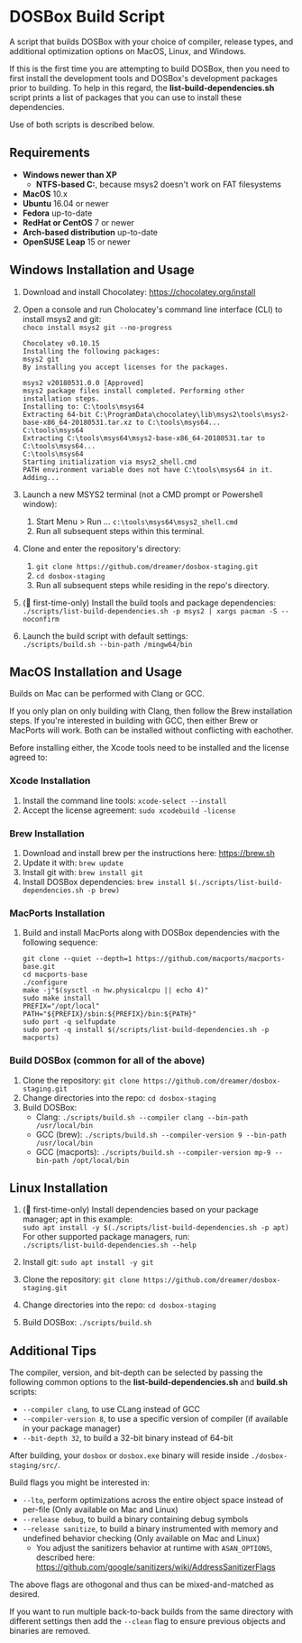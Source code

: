 # DOSBox Build Script

A script that builds DOSBox with your choice of compiler, release types, and
additional optimization options on MacOS, Linux, and Windows.

If this is the first time you are attempting to build DOSBox, then you need to
first install the development tools and DOSBox's development packages prior to
building. To help in this regard, the **list-build-dependencies.sh** script
prints a list of packages that you can use to install these dependencies.

Use of both scripts is described below.

## Requirements

- **Windows newer than XP**
    - **NTFS-based C:**, because msys2 doesn't work on FAT filesystems
- **MacOS** 10.x
- **Ubuntu** 16.04 or newer
- **Fedora** up-to-date
- **RedHat or CentOS** 7 or newer
- **Arch-based distribution** up-to-date
- **OpenSUSE Leap** 15 or newer

## Windows Installation and Usage

1. Download and install Chocolatey: https://chocolatey.org/install
1. Open a console and run Cholocatey's command line interface (CLI) to install msys2 and git:  
   `choco install msys2 git --no-progress`

    ```
    Chocolatey v0.10.15
    Installing the following packages:
    msys2 git
    By installing you accept licenses for the packages.
    
   msys2 v20180531.0.0 [Approved]
   msys2 package files install completed. Performing other installation steps.
   Installing to: C:\tools\msys64
   Extracting 64-bit C:\ProgramData\chocolatey\lib\msys2\tools\msys2-base-x86_64-20180531.tar.xz to C:\tools\msys64...
   C:\tools\msys64
   Extracting C:\tools\msys64\msys2-base-x86_64-20180531.tar to C:\tools\msys64...
   C:\tools\msys64
   Starting initialization via msys2_shell.cmd
   PATH environment variable does not have C:\tools\msys64 in it. Adding...
   ```

1. Launch a new MSYS2 terminal (not a CMD prompt or Powershell window):
    1. Start Menu > Run ... `c:\tools\msys64\msys2_shell.cmd`
    1. Run all subsequent steps within this terminal.

1. Clone and enter the repository's directory:
    1. `git clone https://github.com/dreamer/dosbox-staging.git`
    1. `cd dosbox-staging`
    1. Run all subsequent steps while residing in the repo's directory.

1. (🏁 first-time-only) Install the build tools and package dependencies:  
   `./scripts/list-build-dependencies.sh -p msys2 | xargs pacman -S --noconfirm`

1. Launch the build script with default settings:  
   `./scripts/build.sh --bin-path /mingw64/bin`


## MacOS Installation and Usage

Builds on Mac can be performed with Clang or GCC.

If you only plan on only building with Clang, then follow the Brew installation steps.
If you're interested in building with GCC, then either Brew or MacPorts will work.
Both can be installed without conflicting with eachother.

Before installing either, the Xcode tools need to be installed and the license agreed to:

###  Xcode Installation
1. Install the command line tools: `xcode-select --install`
1. Accept the license agreement: `sudo xcodebuild -license`


### Brew Installation
1. Download and install brew per the instructions here: https://brew.sh
1. Update it with: `brew update`
1. Install git with: `brew install git`
1. Install DOSBox dependencies: `brew install $(./scripts/list-build-dependencies.sh -p brew)`


### MacPorts Installation

1. Build and install MacPorts along with DOSBox dependencies with the following sequence:

    ``` shell
    git clone --quiet --depth=1 https://github.com/macports/macports-base.git
    cd macports-base
    ./configure
    make -j"$(sysctl -n hw.physicalcpu || echo 4)"
    sudo make install
    PREFIX="/opt/local"
    PATH="${PREFIX}/sbin:${PREFIX}/bin:${PATH}"
    sudo port -q selfupdate
    sudo port -q install $(/scripts/list-build-dependencies.sh -p macports)
    ```

### Build DOSBox (common for all of the above)

1. Clone the repository: `git clone https://github.com/dreamer/dosbox-staging.git`
1. Change directories into the repo: `cd dosbox-staging`
1. Build DOSBox:
    - Clang: `./scripts/build.sh --compiler clang --bin-path /usr/local/bin`
    - GCC (brew): `./scripts/build.sh --compiler-version 9 --bin-path /usr/local/bin`
    - GCC (macports): `./scripts/build.sh --compiler-version mp-9 --bin-path /opt/local/bin`

## Linux Installation

1. (🏁 first-time-only) Install dependencies based on your package manager; apt in this example:  
    `sudo apt install -y $(./scripts/list-build-dependencies.sh -p apt)`  
    For other supported package managers, run:  
    `./scripts/list-build-dependencies.sh --help`

1. Install git: `sudo apt install -y git`
1. Clone the repository: `git clone https://github.com/dreamer/dosbox-staging.git`
1. Change directories into the repo: `cd dosbox-staging`
1. Build DOSBox: `./scripts/build.sh`


## Additional Tips

The compiler, version, and bit-depth can be selected by passing the following common
options to the **list-build-dependencies.sh** and **build.sh** scripts:
* `--compiler clang`, to use CLang instead of GCC
* `--compiler-version 8`, to use a specific version of compiler (if available in your package manager)
* `--bit-depth 32`, to build a 32-bit binary instead of 64-bit

After building, your `dosbox` or `dosbox.exe` binary will reside inside `./dosbox-staging/src/`.

Build flags you might be interested in:
* `--lto`, perform optimizations across the entire object space instead of per-file (Only available on Mac and Linux)
* `--release debug`, to build a binary containing debug symbols
* `--release sanitize`, to build a binary instrumented with memory and undefined behavior checking (Only available on Mac and Linux)
    * You adjust the sanitizers behavior at runtime with `ASAN_OPTIONS`, described here: https://github.com/google/sanitizers/wiki/AddressSanitizerFlags

The above flags are othogonal and thus can be mixed-and-matched as desired.

If you want to run multiple back-to-back builds from the same directory with different settings then
add the `--clean` flag to ensure previous objects and binaries are removed.
